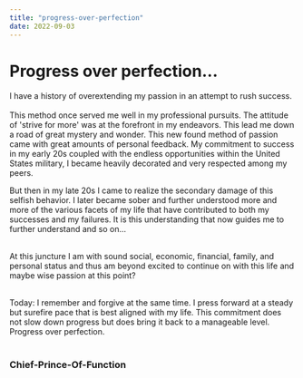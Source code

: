 ```yaml
---
title: "progress-over-perfection"
date: 2022-09-03
---
```


# Progress over perfection...

I have a history of overextending my passion in an attempt to rush success. </br></br>
This method once served me well in my professional pursuits. The attitude of 'strive for more' was at the forefront in my endeavors. This lead me down a road of great mystery and wonder. This new found method of passion came with great amounts of personal feedback. My commitment to success in my early 20s coupled with the endless opportunities within the United States military, I became heavily decorated and very respected among my peers.

But then in my late 20s I came to realize the secondary damage of this selfish behavior. I later became sober and further understood more and more of the various facets of my life that have contributed to both my successes and my failures. It is this understanding that now guides me to further understand and so on... </br></br>

At this juncture I am with sound social, economic, financial, family, and personal status and thus am beyond excited to continue on with this life and maybe wise passion at this point? </br></br>

Today: I remember and forgive at the same time. I press forward at a steady but surefire pace that is best aligned with my life. This commitment does not slow down progress but does bring it back to a manageable level. Progress over perfection. </br></br>

### Chief-Prince-Of-Function
